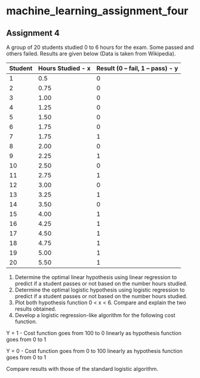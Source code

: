 # machine_learning_assignment_four

## Assignment 4

A group of 20 students studied 0 to 6 hours for the exam.  Some passed and others failed. Results are given below (Data is taken from Wikipedia).

| Student | Hours Studied  - x | Result (0 – fail, 1 – pass) - y |
| ------- | ------------------ | ------------------------------- |
| 1	      | 0.5	               | 0                               |
| 2	      | 0.75	           | 0                               |
| 3	      | 1.00               | 0                               |
| 4	      | 1.25	           | 0                               |
| 5	      | 1.50	           | 0                               |
| 6	      | 1.75               | 0                               |
| 7	      | 1.75               | 1                               |
| 8	      | 2.00               | 0                               |
| 9	      | 2.25               | 1                               |
| 10      | 2.50               | 0                               |
| 11      | 2.75               | 1                               |
| 12      | 3.00               | 0                               |
| 13      | 3.25               | 1                               |
| 14      | 3.50               | 0                               |
| 15      | 4.00               | 1                               |
| 16      | 4.25               | 1                               |
| 17      | 4.50               | 1                               |
| 18      | 4.75               | 1                               |
| 19      | 5.00               | 1                               |
| 20      | 5.50               | 1                               |

1.	Determine the optimal linear hypothesis using linear regression to predict if a student passes or not based on the number hours studied.
2.	Determine the optimal logistic hypothesis using logistic regression to predict if a student passes or not based on the number hours studied.
3.	Plot both hypothesis function 0 < x < 6. Compare and explain the two results obtained. 
4.	Develop a logistic regression-like algorithm for the following cost function.

Y = 1 - Cost function goes from 100 to 0 linearly as hypothesis function goes from 0 to 1

Y = 0 - Cost function goes from 0 to 100 linearly as hypothesis function goes from 0 to 1

Compare results with those of the standard logistic algorithm.

